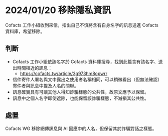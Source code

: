 # 2024/01/20 移除隱私資訊

Cofacts 工作小組收到來信，指出自己不慎將含有自身名字的訊息送進 Cofacts 資料庫，希望移除。

## 判斷

- Cofacts 工作小組依該名字於 Cofacts 資料庫搜尋，找到此篇含有該名字、送出時間相近的訊息：
    - https://cofacts.tw/article/3g973hm8opwrr
- 信件寄件人署名與文中露出之使用者名稱相同，可以稍微看出（但無法確認）寄件者與訊息中提及人名的關聯。
- 訊息確實具有可讓其他人得知詐騙樣態的公共性，故原文應予以保留。
- 訊息中之個人名字即使遮除，也能保留該詐騙樣態，不減損其公共性。

## 處置
Cofacts WG 移除網傳訊息與 AI 回應中的人名，但保留其於詐騙對話之樣態。
